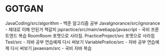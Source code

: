 # GOTGAN
JavaCoding/src/algorithm - 백준 알고리즘 공부
JavaIgnorance/src/ignorance  - 제대로 이해 안된거 책갈피
jspractice/src/main/webapp/javascript - 국비 프론트엔드 복습
RoomRoom 포멧으로 사라짐.
PracticeProject/src 포멧으로 사라짐
Test/src - 자바 공부 연습예제 다시 써보기
VariablePratice/src - 자바 공부 연습예제 다시 써보기
javaexam/src - 국비 자바 복습

